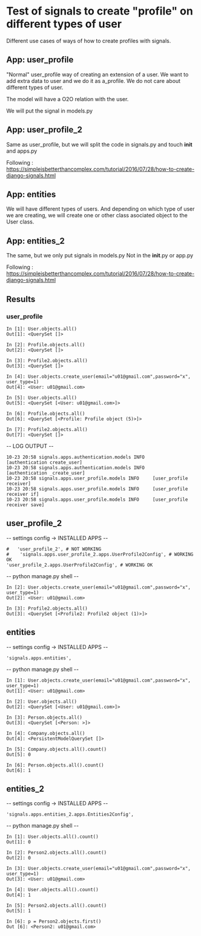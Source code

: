 # Test of signals to create "profile" on different types of user

Different use cases of ways of how to create profiles with signals.

## App: user_profile

"Normal" user_profile way of creating an extension of a user.
We want to add extra data to user and we do it as a_profile.
We do not care about different types of user.

The model will have a O2O relation with the user.

We will put the signal in models.py

## App: user_profile_2

Same as user_profile, but we will split the code in signals.py
and touch __init__ and apps.py

Following : https://simpleisbetterthancomplex.com/tutorial/2016/07/28/how-to-create-django-signals.html

## App: entities

We will have different types of users. And depending on which type
of user we are creating, we will create one or other class 
asociated object to the User class.

## App: entities_2

The same, but we only put signals in models.py
Not in the __init__.py or app.py

Following : https://simpleisbetterthancomplex.com/tutorial/2016/07/28/how-to-create-django-signals.html

## Results

### user_profile

    In [1]: User.objects.all()
    Out[1]: <QuerySet []>
    
    In [2]: Profile.objects.all()
    Out[2]: <QuerySet []>
    
    In [3]: Profile2.objects.all()
    Out[3]: <QuerySet []>
    
    In [4]: User.objects.create_user(email="u01@gmail.com",password="x", user_type=1)
    Out[4]: <User: u01@gmail.com>
    
    In [5]: User.objects.all()
    Out[5]: <QuerySet [<User: u01@gmail.com>]>
    
    In [6]: Profile.objects.all()
    Out[6]: <QuerySet [<Profile: Profile object (5)>]>
    
    In [7]: Profile2.objects.all()
    Out[7]: <QuerySet []>
    
-- LOG OUTPUT --

    10-23 20:58 signals.apps.authentication.models INFO     [authentication create_user]
    10-23 20:58 signals.apps.authentication.models INFO     [authentication _create_user]
    10-23 20:58 signals.apps.user_profile.models INFO     [user_profile receiver]
    10-23 20:58 signals.apps.user_profile.models INFO     [user_profile receiver if]
    10-23 20:58 signals.apps.user_profile.models INFO     [user_profile receiver save]
    
## user_profile_2

-- settings config -> INSTALLED APPS --

    #   'user_profile_2', # NOT WORKING
    #    'signals.apps.user_profile_2.apps.UserProfile2Config', # WORKING OK
    'user_profile_2.apps.UserProfile2Config', # WORKING OK

-- python manage.py shell -- 

    In [2]: User.objects.create_user(email="u01@gmail.com",password="x", user_type=1) 
    Out[2]: <User: u01@gmail.com>
    
    In [3]: Profile2.objects.all()
    Out[3]: <QuerySet [<Profile2: Profile2 object (1)>]>

## entities

-- settings config -> INSTALLED APPS --

    'signals.apps.entities',

-- python manage.py shell -- 

    In [1]: User.objects.create_user(email="u01@gmail.com",password="x", user_type=1)
    Out[1]: <User: u01@gmail.com>
    
    In [2]: User.objects.all()
    Out[2]: <QuerySet [<User: u01@gmail.com>]>
    
    In [3]: Person.objects.all()
    Out[3]: <QuerySet [<Person: >]>
    
    In [4]: Company.objects.all()
    Out[4]: <PersistentModelQuerySet []>
    
    In [5]: Company.objects.all().count()
    Out[5]: 0
    
    In [6]: Person.objects.all().count()
    Out[6]: 1

## entities_2

-- settings config -> INSTALLED APPS --

    'signals.apps.entities_2.apps.Entities2Config',

-- python manage.py shell -- 

    In [1]: User.objects.all().count()
    Out[1]: 0
    
    In [2]: Person2.objects.all().count()
    Out[2]: 0
    
    In [3]: User.objects.create_user(email="u01@gmail.com",password="x", user_type=1)
    Out[3]: <User: u01@gmail.com>
    
    In [4]: User.objects.all().count()
    Out[4]: 1
    
    In [5]: Person2.objects.all().count()
    Out[5]: 1
    
    In [6]: p = Person2.objects.first()  
    Out [6]: <Person2: u01@gmail.com> 
